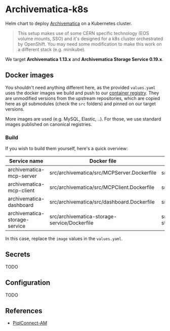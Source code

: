 # Archivematica-k8s

Helm chart to deploy [Archivematica](https://www.archivematica.org/) on a Kubernetes cluster.

> This setup makes use of some CERN specific technology (EOS volume mounts, SSO) and it's designed for a k8s cluster orchestrated by OpenShift. You may need some modification to make this work on a different stack (e.g. minikube).

We target **Archivematica 1.13.x** and **Archivematica Storage Service 0.19.x**.

## Docker images

You shouldn't need anything different here, as the provided `values.yaml` uses the docker images we build and push to our [container registry](https://gitlab.cern.ch/digitalmemory/archivematica-helm/container_registry). They are unmodified versions from the upstream repositories, which are copied here as git submodules (check the `src` folders) and pinned on our target versions.

More images are used (e.g. MySQL, Elastic, ..). For those, we use standard images published on canonical registries.

### Build

If you wish to build them yourself, here's a quick overview:

| Service name                  | Docker file                                  | Context                            |
| ----------------------------- | -------------------------------------------- | ---------------------------------- |
| archivematica-mcp-server      | src/archivematica/src/MCPServer.Dockerfile   | src/archivematica/src/             |
| archivematica-mcp-client      | src/archivematica/src/MCPClient.Dockerfile   | src/archivematica/src/             |
| archivematica-dashboard       | src/archivematica/src/dashboard.Dockerfile   | src/archivematica/src/             |
| archivematica-storage-service | src/archivematica-storage-service/Dockerfile | src/archivematica-storage-service/ |

In this case, replace the `image` values in the `values.yaml`.

## Secrets

TODO

## Configuration

TODO

## References

- [PiqlConnect-AM](https://github.com/piql/PiqlConnect-AM)

